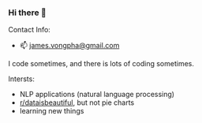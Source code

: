 ### Hi there 👋

Contact Info:
- :mailbox: james.vongpha@gmail.com

I code sometimes, and there is lots of coding sometimes.

Intersts: 
- NLP applications (natural language processing)
- [r/dataisbeautiful](https://www.reddit.com/r/dataisbeautiful/), but not pie charts
- learning new things

